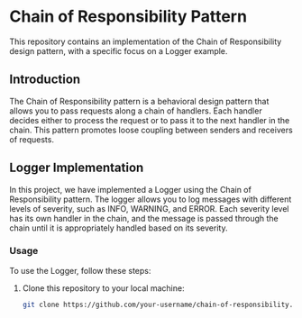 # Chain of Responsibility Pattern

This repository contains an implementation of the Chain of Responsibility design pattern, with a specific focus on a Logger example.

## Introduction

The Chain of Responsibility pattern is a behavioral design pattern that allows you to pass requests along a chain of handlers. Each handler decides either to process the request or to pass it to the next handler in the chain. This pattern promotes loose coupling between senders and receivers of requests.

## Logger Implementation

In this project, we have implemented a Logger using the Chain of Responsibility pattern. The logger allows you to log messages with different levels of severity, such as INFO, WARNING, and ERROR. Each severity level has its own handler in the chain, and the message is passed through the chain until it is appropriately handled based on its severity.

### Usage

To use the Logger, follow these steps:

1. Clone this repository to your local machine:

   ```bash
   git clone https://github.com/your-username/chain-of-responsibility.git
```
